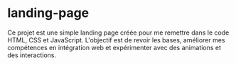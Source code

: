 # landing-page
Ce projet est une simple landing page créée pour me remettre dans le code HTML, CSS et JavaScript. L'objectif est de revoir les bases, améliorer mes compétences en intégration web et expérimenter avec des animations et des interactions.
